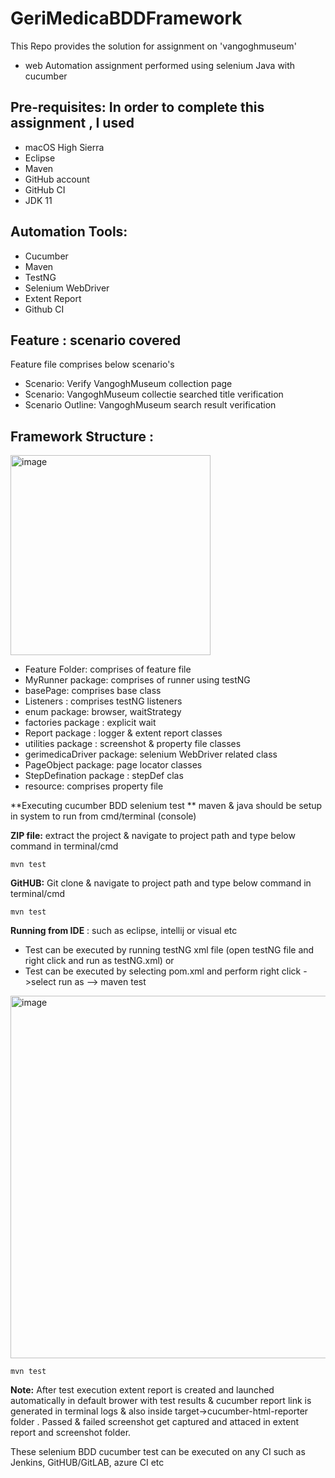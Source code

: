 # GeriMedicaBDDFramework 

This Repo provides the solution for assignment on 'vangoghmuseum'
* web Automation assignment performed using selenium Java with cucumber

**Pre-requisites:**
In order to complete this assignment , I used
--

* macOS High Sierra
* Eclipse
* Maven
* GitHub account
* GitHub CI
* JDK 11

**Automation Tools:**
--
* Cucumber
* Maven
* TestNG
* Selenium WebDriver
* Extent Report
* Github CI

**Feature :**  scenario covered 
--
Feature file comprises below scenario's

* Scenario: Verify VangoghMuseum collection page
* Scenario: VangoghMuseum collectie searched title verification
* Scenario Outline: VangoghMuseum search result verification


**Framework Structure :**
--
<img width="320" alt="image" src="https://user-images.githubusercontent.com/82476790/165727580-3d8fe39e-380c-4615-a925-8a49eef8876e.png">

* Feature Folder: comprises of feature file
* MyRunner package: comprises of runner using testNG
* basePage: comprises base class
* Listeners : comprises testNG listeners
* enum package: browser, waitStrategy 
* factories package : explicit wait
* Report package : logger & extent report classes
* utilities package : screenshot & property file classes
* gerimedicaDriver package: selenium WebDriver related class
* PageObject package: page locator classes
* StepDefination package : stepDef clas
* resource: comprises property file 

**Executing cucumber BDD selenium test ** 
maven & java should be setup in system to run from cmd/terminal (console) 

**ZIP file:** extract the project & navigate to project path and type below command in terminal/cmd

`mvn test`

**GitHUB:** Git clone & navigate to project path and type below command in terminal/cmd

`mvn test`

**Running from IDE** : such as eclipse, intellij or visual etc
* Test can be executed by running testNG xml file (open testNG file and right click and run as testNG.xml)
or 
* Test can be executed by selecting pom.xml and perform right click ->select run as --> maven test

<img width="580" alt="image" src="https://user-images.githubusercontent.com/82476790/165731321-556f8841-eb34-46d1-b906-84f15779128a.png">

`mvn test`
 
**Note:**  After test execution extent report is created and launched automatically in default brower with test results & cucumber report link is generated in terminal logs & also inside target->cucumber-html-reporter folder .
Passed & failed screenshot get captured and attaced in extent report and screenshot folder.

These selenium BDD cucumber test can be executed on any CI such as Jenkins, GitHUB/GitLAB, azure CI etc

